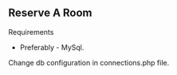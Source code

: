 ## Reserve A Room

Requirements

- Preferably - MySql.


Change db configuration in connections.php file.

